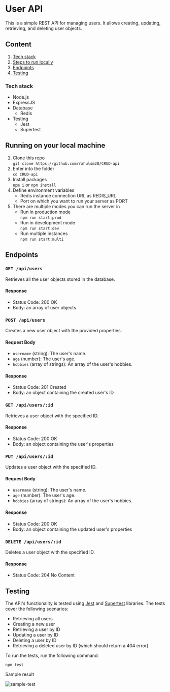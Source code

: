 # User API

This is a simple REST API for managing users. It allows creating, updating, retrieving, and deleting user objects.
## Content 
1. [Tech stack](#tech-stack)
2. [Steps to run locally](#running-on-your-local-machine)
3. [Endpoints](#endpoints)
4. [Testing](#testing)

### Tech stack 
* Node.js
* ExpressJS
* Database
  * Redis
* Testing
  * Jest
  * Supertest
  
## Running on your local machine
1. Clone this repo  
```git clone https://github.com/rahulsm20/CRUD-api ```
2. Enter into the folder  
   ```cd CRUD-api```
3. Install packages  
   ```npm i``` or ```npm install```
4. Define environment variables
   * Redis instance connection URL as REDIS_URL 
   * Port on which you want to run your server as PORT
5. There are multiple modes you can run the server in 
   * Run in production mode  
      ```npm run start:prod```
   * Run in development mode  
      ```npm run start:dev```
   * Run multiple instances  
      ```npm run start:multi``` 
## Endpoints

### `GET /api/users`

Retrieves all the user objects stored in the database.

#### Response

- Status Code: 200 OK
- Body: an array of user objects

### `POST /api/users`

Creates a new user object with the provided properties.

#### Request Body

- `username` (string): The user's name.
- `age` (number): The user's age.
- `hobbies` (array of strings): An array of the user's hobbies.

#### Response

- Status Code: 201 Created
- Body: an object containing the created user's ID

### `GET /api/users/:id`

Retrieves a user object with the specified ID.

#### Response

- Status Code: 200 OK
- Body: an object containing the user's properties

### `PUT /api/users/:id`

Updates a user object with the specified ID.

#### Request Body

- `username` (string): The user's name.
- `age` (number): The user's age.
- `hobbies` (array of strings): An array of the user's hobbies.

#### Response

- Status Code: 200 OK
- Body: an object containing the updated user's properties

### `DELETE /api/users/:id`

Deletes a user object with the specified ID.

#### Response

- Status Code: 204 No Content

## Testing

The API's functionality is tested using [Jest](https://jestjs.io/) and [Supertest](https://github.com/visionmedia/supertest) libraries. The tests cover the following scenarios:

- Retrieving all users
- Creating a new user
- Retrieving a user by ID
- Updating a user by ID
- Deleting a user by ID
- Retrieving a deleted user by ID (which should return a 404 error)

To run the tests, run the following command:

```
npm test
```

Sample result

![sample-test](https://github.com/rahulsm20/CRUD-api/assets/77540672/e122fe2d-c903-4b73-89ea-e29f68677813)
